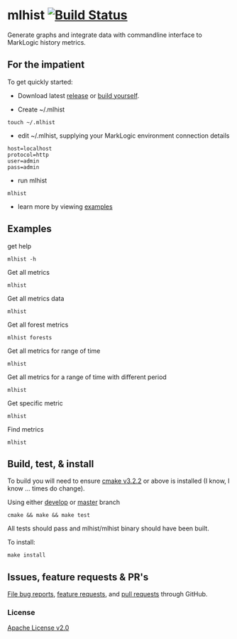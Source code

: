 # mlhist [![Build Status](https://travis-ci.org/JamFuller/mlhist.svg?branch=develop)](https://travis-ci.org/JamFuller/mlhist)

Generate graphs and integrate data with commandline interface to MarkLogic history metrics.

## For the impatient

To get quickly started:

* Download latest [release](https://github.com/JamFuller/mlhist/releases) or [build yourself](https://github.com/JamFuller/mlhist#build-test--install).

* Create ~/.mlhist 

```
touch ~/.mlhist
```


* edit ~/.mlhist, supplying your MarkLogic environment connection details

```
host=localhost
protocol=http
user=admin
pass=admin
```

* run mlhist 

```
mlhist
```

* learn more by viewing [examples](https://github.com/JamFuller/mlhist#examples)


## Examples

get help 
```
mlhist -h
```

Get all metrics
```
mlhist
```

Get all metrics data
```
mlhist
```

Get all forest metrics
```
mlhist forests
```

Get all metrics for range of time
```
mlhist
```

Get all metrics for a range of time with different period
```
mlhist
```

Get specific metric
```
mlhist
```

Find metrics
```
mlhist 
```

## Build, test, & install

To build you will need to ensure [cmake v3.2.2](https://cmake.org/) or above is installed (I know, I know ... times do change).

Using either [develop](https://github.com/JamFuller/mlhist/tree/develop) or [master](https://github.com/JamFuller/mlhist/tree/master) branch

```
cmake && make && make test

```

All tests should pass and mlhist/mlhist binary should have been built.

To install: 

```
make install

```

## Issues, feature requests & PR's

[File bug reports](https://github.com/jamfuller/mlhist/labels/Bug), [feature requests](https://github.com/jamfuller/mlhist/labels/enhancement), and [pull requests](https://github.com/jamfuller/mlhist/pulls) through GitHub. 

### License

[Apache License v2.0](LICENSE)